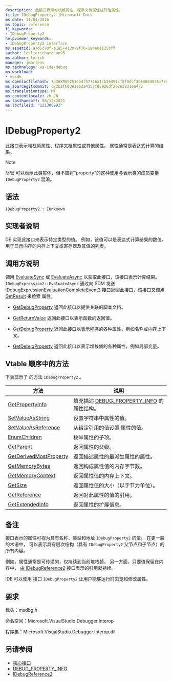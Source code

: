 ```yaml
---
description: 此接口表示堆栈帧属性、程序文档属性或其他属性。
title: IDebugProperty2 |Microsoft Docs
ms.date: 11/04/2016
ms.topic: reference
f1_keywords:
- IDebugProperty2
helpviewer_keywords:
- IDebugProperty2 interface
ms.assetid: a7d5c70f-a1a5-4120-9f70-184e01c25bff
author: leslierichardson95
ms.author: lerich
manager: jmartens
ms.technology: vs-ide-debug
ms.workload:
- vssdk
ms.openlocfilehash: 7a368969251eb4f47746a1cb56491cf8f0dcf3d63664835177ea690b3ecab2b6
ms.sourcegitcommit: c72b2f603e1eb3a4157f00926df2e263831ea472
ms.translationtype: MT
ms.contentlocale: zh-CN
ms.lasthandoff: 08/12/2021
ms.locfileid: "121306993"
---
```

# <a name="idebugproperty2"></a>IDebugProperty2
此接口表示堆栈帧属性、程序文档属性或其他属性。 属性通常是表达式计算的结果。

> [!NOTE]
> 尽管 可以表示此类实体，但不应将"property"的这种使用与表示类的成员变量 `IDebugProperty2` 混淆。

## <a name="syntax"></a>语法

```
IDebugProperty2 : IUnknown
```

## <a name="notes-for-implementers"></a>实现者说明
 DE 实现此接口来表示特定类型的值。 例如，该值可以是表达式计算结果的数值、用于显示内存的内存上下文或寄存器及其值的列表。

## <a name="notes-for-callers"></a>调用方说明
 调用 [EvaluateSync](../../../extensibility/debugger/reference/idebugexpression2-evaluatesync.md) 或 [EvaluateAsync](../../../extensibility/debugger/reference/idebugexpression2-evaluateasync.md) 以获取此接口，该接口表示计算结果。 `IDebugExpression2::EvaluateAsync` 通过向 SDM 发送 [IDebugExpressionEvaluationCompleteEvent2](../../../extensibility/debugger/reference/idebugexpressionevaluationcompleteevent2.md) 接口返回此接口，该接口又调用 [GetResult](../../../extensibility/debugger/reference/idebugexpressionevaluationcompleteevent2-getresult.md) 来检索 属性。

- [GetDebugProperty](../../../extensibility/debugger/reference/idebugpropertycreateevent2-getdebugproperty.md) 返回此接口以提供关联的脚本文档。

- [GetReturnValue](../../../extensibility/debugger/reference/idebugreturnvalueevent2-getreturnvalue.md) 返回此接口以表示函数的返回值。

- [GetDebugProperty](../../../extensibility/debugger/reference/idebugprogram2-getdebugproperty.md) 返回此接口以表示程序的各种属性，例如名称或内存上下文。

- [GetDebugProperty](../../../extensibility/debugger/reference/idebugstackframe2-getdebugproperty.md) 返回此接口以表示堆栈帧的各种属性，例如局部变量。

## <a name="methods-in-vtable-order"></a>Vtable 顺序中的方法
 下表显示了 的方法 `IDebugProperty2` 。

|方法|说明|
|------------|-----------------|
|[GetPropertyInfo](../../../extensibility/debugger/reference/idebugproperty2-getpropertyinfo.md)|填充描述 [DEBUG_PROPERTY_INFO](../../../extensibility/debugger/reference/debug-property-info.md) 的属性结构。|
|[SetValueAsString](../../../extensibility/debugger/reference/idebugproperty2-setvalueasstring.md)|设置字符串中属性的值。|
|[SetValueAsReference](../../../extensibility/debugger/reference/idebugproperty2-setvalueasreference.md)|从给定引用的值设置 属性的值。|
|[EnumChildren](../../../extensibility/debugger/reference/idebugproperty2-enumchildren.md)|枚举属性的子项。|
|[GetParent](../../../extensibility/debugger/reference/idebugproperty2-getparent.md)|返回属性的父级。|
|[GetDerivedMostProperty](../../../extensibility/debugger/reference/idebugproperty2-getderivedmostproperty.md)|返回描述属性的最派生属性的属性。|
|[GetMemoryBytes](../../../extensibility/debugger/reference/idebugproperty2-getmemorybytes.md)|返回构成属性值的内存字节数。|
|[GetMemoryContext](../../../extensibility/debugger/reference/idebugproperty2-getmemorycontext.md)|返回属性值的内存上下文。|
|[GetSize](../../../extensibility/debugger/reference/idebugproperty2-getsize.md)|返回属性值的大小（以字节为单位）。|
|[GetReference](../../../extensibility/debugger/reference/idebugproperty2-getreference.md)|返回对此属性的值的引用。|
|[GetExtendedInfo](../../../extensibility/debugger/reference/idebugproperty2-getextendedinfo.md)|返回属性的扩展信息。|

## <a name="remarks"></a>备注
 接口表示的属性可视为具有名称、类型和地址 `IDebugProperty2` 的值。 在更一般的术语中， 可以表示具有层次结构（具有 `IDebugProperty2` 父节点和子节点）的所有内容。

 例如，属性通常是可传递的，仅持续到当前堆栈帧。 另一方面，只要值保留在内存中， [由 IDebugReference2](../../../extensibility/debugger/reference/idebugreference2.md) 接口表示的引用就持续。

 IDE 可以使用 接口 `IDebugProperty2` 让用户能够运行时浏览和修改属性。

## <a name="requirements"></a>要求
 标头：msdbg.h

 命名空间：Microsoft.VisualStudio.Debugger.Interop

 程序集：Microsoft.VisualStudio.Debugger.Interop.dll

## <a name="see-also"></a>另请参阅
- [核心接口](../../../extensibility/debugger/reference/core-interfaces.md)
- [DEBUG_PROPERTY_INFO](../../../extensibility/debugger/reference/debug-property-info.md)
- [IDebugReference2](../../../extensibility/debugger/reference/idebugreference2.md)
